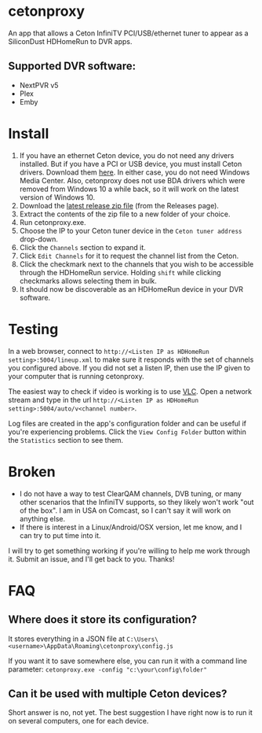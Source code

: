 # cetonproxy
An app that allows a Ceton InfiniTV PCI/USB/ethernet tuner to appear as a SiliconDust HDHomeRun to DVR apps.

## Supported DVR software:
- NextPVR v5
- Plex
- Emby

# Install

1. If you have an ethernet Ceton device, you do not need any drivers installed.  But if you have a PCI or USB device, you must install Ceton drivers.  Download them [here](http://seanmauch.com/ceton-infinitv-drivers/).  In either case, you do not need Windows Media Center.  Also, cetonproxy does not use BDA drivers which were removed from Windows 10 a while back, so it will work on the latest version of Windows 10.
2. Download the [latest release zip file](https://github.com/craigmox/cetonproxy/releases/latest/download/cetonproxy.zip) (from the Releases page).
3. Extract the contents of the zip file to a new folder of your choice.
4. Run cetonproxy.exe.
5. Choose the IP to your Ceton tuner device in the `Ceton tuner address` drop-down.
6. Click the `Channels` section to expand it.
7. Click `Edit Channels` for it to request the channel list from the Ceton.
8. Click the checkmark next to the channels that you wish to be accessible through the HDHomeRun service.  Holding `shift` while clicking checkmarks allows selecting them in bulk.
9. It should now be discoverable as an HDHomeRun device in your DVR software.  

# Testing
In a web browser, connect to `http://<Listen IP as HDHomeRun setting>:5004/lineup.xml` to make sure it responds with the set of channels you configured above.  If you did not set a listen IP, then use the IP given to your computer that is running cetonproxy.

The easiest way to check if video is working is to use [VLC](https://www.videolan.org/index.html).  Open a network stream and type in the url `http://<Listen IP as HDHomeRun setting>:5004/auto/v<channel number>`.

Log files are created in the app's configuration folder and can be useful if you're experiencing problems.  Click the `View Config Folder` button within the `Statistics` section to see them.

# Broken
- I do not have a way to test ClearQAM channels, DVB tuning, or many other scenarios that the InfiniTV supports, so they likely won't work "out of the box".  I am in USA on Comcast, so I can't say it will work on anything else.
- If there is interest in a Linux/Android/OSX version, let me know, and I can try to put time into it.

I will try to get something working if you're willing to help me work through it.  Submit an issue, and I'll get back to you.  Thanks!

# FAQ

## Where does it store its configuration?

It stores everything in a JSON file at `C:\Users\<username>\AppData\Roaming\cetonproxy\config.js`

If you want it to save somewhere else, you can run it with a command line parameter: `cetonproxy.exe -config "c:\your\config\folder"`

## Can it be used with multiple Ceton devices?

Short answer is no, not yet.  The best suggestion I have right now is to run it on several computers, one for each device. 

